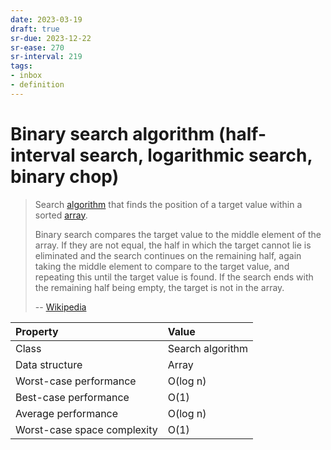 ```yaml
---
date: 2023-03-19
draft: true
sr-due: 2023-12-22
sr-ease: 270
sr-interval: 219
tags:
- inbox
- definition
---
```


# Binary search algorithm (half-interval search, logarithmic search, binary chop)

> Search [algorithm](./algorithm.md) that finds the position of a
> target value within a sorted [array](./array%20%28computer%20science%29.md).
>
> Binary search compares the target value to the middle element of the array. If
> they are not equal, the half in which the target cannot lie is eliminated and
> the search continues on the remaining half, again taking the middle element to
> compare to the target value, and repeating this until the target value is
> found. If the search ends with the remaining half being empty, the target is
> not in the array.
>
> -- [Wikipedia](https://en.wikipedia.org/wiki/Binary_search_algorithm)

| Property                    | Value            |
|:----------------------------|:-----------------|
| Class                       | Search algorithm |
| Data structure              | Array            |
| Worst-case performance      | O(log n)         |
| Best-case performance       | O(1)             |
| Average performance         | O(log n)         |
| Worst-case space complexity | O(1)             |